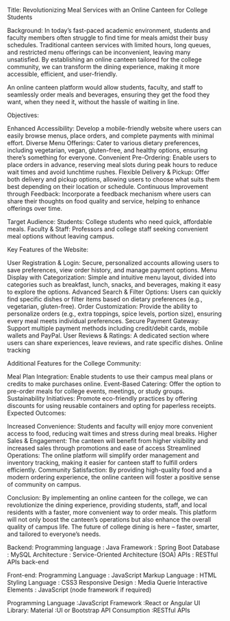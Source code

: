 Title: Revolutionizing Meal Services with an Online Canteen for College Students

Background: In today’s fast-paced academic environment, students and faculty members often struggle to find time for meals amidst their busy schedules. Traditional canteen services with limited hours, long queues, and restricted menu offerings can be inconvenient, leaving many unsatisfied. By establishing an online canteen tailored for the college community, we can transform the dining experience, making it more accessible, efficient, and user-friendly.

An online canteen platform would allow students, faculty, and staff to seamlessly order meals and beverages, ensuring they get the food they want, when they need it, without the hassle of waiting in line.

Objectives:

Enhanced Accessibility: Develop a mobile-friendly website where users can easily browse menus, place orders, and complete payments with minimal effort.
Diverse Menu Offerings: Cater to various dietary preferences, including vegetarian, vegan, gluten-free, and healthy options, ensuring there’s something for everyone.
Convenient Pre-Ordering: Enable users to place orders in advance, reserving meal slots during peak hours to reduce wait times and avoid lunchtime rushes.
Flexible Delivery & Pickup: Offer both delivery and pickup options, allowing users to choose what suits them best depending on their location or schedule.
Continuous Improvement through Feedback: Incorporate a feedback mechanism where users can share their thoughts on food quality and service, helping to enhance offerings over time.

Target Audience:
Students: College students who need quick, affordable meals.
Faculty & Staff: Professors and college staff seeking convenient meal options without leaving campus.

Key Features of the Website:

User Registration & Login: Secure, personalized accounts allowing users to save preferences, view order history, and manage payment options.
Menu Display with Categorization: Simple and intuitive menu layout, divided into categories such as breakfast, lunch, snacks, and beverages, making it easy to explore the options.
Advanced Search & Filter Options: Users can quickly find specific dishes or filter items based on dietary preferences (e.g., vegetarian, gluten-free).
Order Customization: Provide the ability to personalize orders (e.g., extra toppings, spice levels, portion size), ensuring every meal meets individual preferences.
Secure Payment Gateway: Support multiple payment methods including credit/debit cards, mobile wallets and PayPal.
User Reviews & Ratings: A dedicated section where users can share experiences, leave reviews, and rate specific dishes.
Online tracking

Additional Features for the College Community:

Meal Plan Integration: Enable students to use their campus meal plans or credits to make purchases online.
Event-Based Catering: Offer the option to pre-order meals for college events, meetings, or study groups.
Sustainability Initiatives: Promote eco-friendly practices by offering discounts for using reusable containers and opting for paperless receipts.
Expected Outcomes:

Increased Convenience: Students and faculty will enjoy more convenient access to food, reducing wait times and stress during meal breaks.
Higher Sales & Engagement: The canteen will benefit from higher visibility and increased sales through promotions and ease of access
Streamlined Operations: The online platform will simplify order management and inventory tracking, making it easier for canteen staff to fulfill orders efficiently.
Community Satisfaction: By providing high-quality food and a modern ordering experience, the online canteen will foster a positive sense of community on campus.

Conclusion: By implementing an online canteen for the college, we can revolutionize the dining experience, providing students, staff, and local residents with a faster, more convenient way to order meals. This platform will not only boost the canteen’s operations but also enhance the overall quality of campus life. The future of college dining is here – faster, smarter, and tailored to everyone’s needs.

Backend:
        Programming language  : Java 
        Framework             : Spring Boot 
        Database              : MySQL 
        Architecture          : Service-Oriented Architecture (SOA)
        APIs                  : RESTful APIs back-end 

Front-end: 
        Programming Language      : JavaScript
        Markup Language           : HTML 
        Styling Language          : CSS3
        Responsive Design         : Media Querie 
        Interactive Elements      : JavaScript (node framework if required)

Programming Language  :JavaScript
Framework             :React or Angular
UI Library: Material  :UI or Bootstrap
API Consumption       :RESTful APIs
